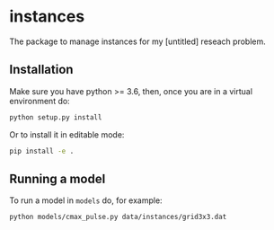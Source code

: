 # instances
The package to manage instances for my \[untitled\] reseach problem.

## Installation
Make sure you have python >= 3.6, then, once you are in a virtual environment do:

```bash
python setup.py install
```

Or to install it in editable mode:
```bash
pip install -e .
```

## Running a model

To run a model in `models` do, for example:

```bash
python models/cmax_pulse.py data/instances/grid3x3.dat
```
